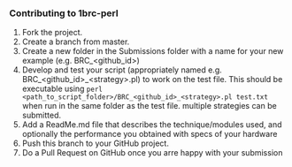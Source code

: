 ### Contributing to 1brc-perl

1) Fork the project.
2) Create a branch from master.
3) Create a new folder in the Submissions folder with a name for your new example (e.g. BRC_&lt;github_id&gt;)
4) Develop and test your script (appropriately named e.g. BRC_&lt;github_id&gt;_&lt;strategy&gt;.pl) to work on the test file. This should be executable using
    `perl  <path_to_script_folder>/BRC_<github_id>_<strategy>.pl test.txt` when run in the same folder as the test file. multiple strategies can be submitted.
5) Add a ReadMe.md file that describes the technique/modules used, and optionally the performance you obtained with specs of your hardware
6) Push this branch to your GitHub project.
7) Do a Pull Request on GitHub once you arre happy with your submission

